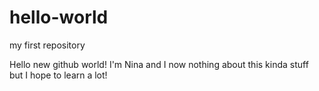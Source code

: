 # hello-world
my first repository

Hello new github world!
I'm Nina and I now nothing about this kinda stuff but I hope to learn a lot!
